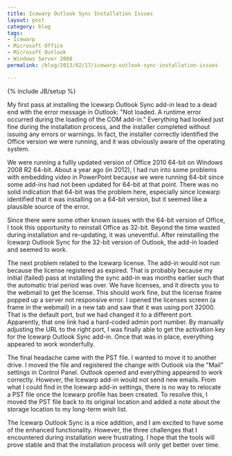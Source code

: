 ```yaml
---
title: Icewarp Outlook Sync Installation Issues
layout: post
category: blog
tags:
- Icewarp
- Microsoft Office
- Microsoft Outlook
- Windows Server 2008
permalink: /blog/2013/02/17/icewarp-outlook-sync-installation-issues

---
```

{% include JB/setup %}
<div id="node-252" class="node node-blog node-promoted">
  <div class="content clearfix">
    <div class="field field-name-body field-type-text-with-summary field-label-hidden"><div class="field-items"><div class="field-item even"><p>My first pass at installing the Icewarp Outlook Sync add-in lead to a dead end with the error message in Outlook: "Not loaded. A runtime error occurred during the loading of the COM add-in." Everything had looked just fine during the installation process, and the installer completed without issuing any errors or warnings. In fact, the installer correctly identified the Office version we were running, and it was obviously aware of the operating system.</p>
<p>We were running a fullly updated version of Office 2010 64-bit on Windows 2008 R2 64-bit. About a year ago (in 2012), I had run into some problems with embedding video in PowerPoint because we were running 64-bit since some add-ins had not been updated for 64-bit at that point. There was no solid indication that 64-bit was the problem here, especially since Icewarp identified that it was installing on a 64-bit version, but it seemed like a plausible source of the error.</p>
<p><!--break-->Since there were some other known issues with the 64-bit version of Office, I took this opportunity to reinstall Office as 32-bit. Beyond the time wasted during installation and re-updating, it was uneventful. After reinstalling the Icewarp Outlook Sync for the 32-bit version of Outlook, the add-in loaded and seemed to work.</p>
<p>The next problem related to the Icewarp license. The add-in would not run because the license registered as expired. That is probably because my initial (failed) pass at installing the sync add-in was months earlier such that the automatic trial period was over. We have licenses, and it directs you to the webmail to get the license. This should work fine, but the license frame popped up a server not responsive error. I opened the licenses screen (a frame in the webmail) in a new tab and saw that it was using port 32000. That is the default port, but we had changed it to a different port. Apparently, that one link had a hard-coded admin port number. By manually adjusting the URL to the right port, I was finally able to get the activation key for the Icewarp Outlook Sync add-in. Once that was in place, everything appeared to work wonderfully.</p>
<p>The final headache came with the PST file. I wanted to move it to another drive. I moved the file and registered the change with Outlook via the "Mail" settings in Control Panel. Outlook opened and everything appeared to work correctly. However, the Icewarp add-in would not send new emails. From what I could find in the Icewarp add-in settings, there is no way to relocate a PST file once the Icewarp profile has been created. To resolve this, I moved the PST file back to its original location and added a note about the storage location to my long-term wish list.</p>
<p>The Icewarp Outlook Sync is a nice addition, and I am excited to have some of the enhanced functionality. However, the three challenges that I encountered during installation were frustrating. I hope that the tools will prove stable and that the installation process will only get better over time.</p>
</div></div></div>  </div>
</div>
